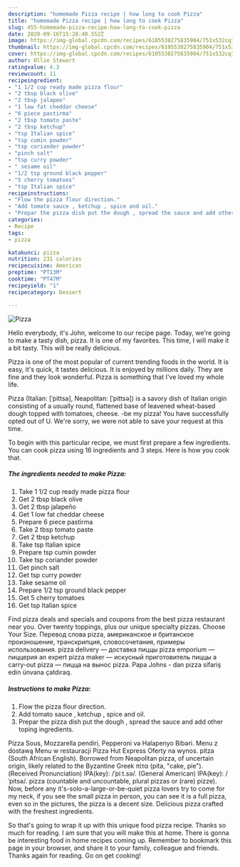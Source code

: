 ```yaml
---
description: "homemade Pizza recipe | how long to cook Pizza"
title: "homemade Pizza recipe | how long to cook Pizza"
slug: 455-homemade-pizza-recipe-how-long-to-cook-pizza
date: 2020-09-16T15:28:40.552Z
image: https://img-global.cpcdn.com/recipes/6105538275835904/751x532cq70/pizza-recipe-main-photo.jpg
thumbnail: https://img-global.cpcdn.com/recipes/6105538275835904/751x532cq70/pizza-recipe-main-photo.jpg
cover: https://img-global.cpcdn.com/recipes/6105538275835904/751x532cq70/pizza-recipe-main-photo.jpg
author: Ollie Stewart
ratingvalue: 4.3
reviewcount: 11
recipeingredient:
- "1 1/2 cup ready made pizza flour"
- "2 tbsp black olive"
- "2 tbsp jalapeo"
- "1 low fat cheddar cheese"
- "6 piece pastirma"
- "2 tbsp tomato paste"
- "2 tbsp ketchup"
- "tsp Italian spice"
- "tsp cumin powder"
- "tsp coriander powder"
- "pinch salt"
- "tsp curry powder"
- " sesame oil"
- "1/2 tsp ground black pepper"
- "5 cherry tomatoes"
- "tsp Italian spice"
recipeinstructions:
- "Flow the pizza flour direction."
- "Add tomato sauce , ketchup , spice and oil."
- "Prepar the pizza dish put the dough , spread the sauce and add other toping  ingredients."
categories:
- Recipe
tags:
- pizza

katakunci: pizza 
nutrition: 231 calories
recipecuisine: American
preptime: "PT13M"
cooktime: "PT47M"
recipeyield: "1"
recipecategory: Dessert

---
```



![Pizza](https://img-global.cpcdn.com/recipes/6105538275835904/751x532cq70/pizza-recipe-main-photo.jpg)

Hello everybody, it's John, welcome to our recipe page. Today, we're going to make a tasty dish, pizza. It is one of my favorites. This time, I will make it a bit tasty. This will be really delicious.

Pizza is one of the most popular of current trending foods in the world. It is easy, it's quick, it tastes delicious. It is enjoyed by millions daily. They are fine and they look wonderful. Pizza is something that I've loved my whole life.

Pizza (Italian: [ˈpittsa], Neapolitan: [ˈpittsə]) is a savory dish of Italian origin consisting of a usually round, flattened base of leavened wheat-based dough topped with tomatoes, cheese. -be my pizza! You have successfully opted out of U. We&#39;re sorry, we were not able to save your request at this time.


To begin with this particular recipe, we must first prepare a few ingredients. You can cook pizza using 16 ingredients and 3 steps. Here is how you cook that.

<!--inarticleads1-->

##### The ingredients needed to make Pizza:

1. Take 1 1/2 cup ready made pizza flour
1. Get 2 tbsp black olive
1. Get 2 tbsp jalapeño
1. Get 1 low fat cheddar cheese
1. Prepare 6 piece pastirma
1. Take 2 tbsp tomato paste
1. Get 2 tbsp ketchup
1. Take tsp Italian spice
1. Prepare tsp cumin powder
1. Take tsp coriander powder
1. Get pinch salt
1. Get tsp curry powder
1. Take  sesame oil
1. Prepare 1/2 tsp ground black pepper
1. Get 5 cherry tomatoes
1. Get tsp Italian spice


Find pizza deals and specials and coupons from the best pizza restaurant near you. Over twenty toppings, plus our unique specialty pizzas. Choose Your Size. Перевод слова pizza, американское и британское произношение, транскрипция, словосочетания, примеры использования. pizza delivery — доставка пиццы pizza emporium — пиццерия an expert pizza maker — искусный приготовитель пиццы a carry-out pizza — пицца на вынос pizza. Papa Johns - dan pizza sifariş edin ünvana çatdıraq. 

<!--inarticleads2-->

##### Instructions to make Pizza:

1. Flow the pizza flour direction.
1. Add tomato sauce , ketchup , spice and oil.
1. Prepar the pizza dish put the dough , spread the sauce and add other toping  ingredients.


Pizza Sous, Mozzarella pendiri, Pepperoni və Halapenyo Bibəri. Menu z dostawą Menu w restauracji Pizza Hut Express Oferty na wynos. pitza (South African English). Borrowed from Neapolitan pizza, of uncertain origin, likely related to the Byzantine Greek πίτα (píta, &#34;cake, pie&#34;). (Received Pronunciation) IPA(key): /ˈpiːt.sə/. (General American) IPA(key): /ˈpitsə/. pizza (countable and uncountable, plural pizzas or (rare) pizze). Now, before any it&#39;s-solo-a-large-or-be-quiet pizza lovers try to come for my neck, if you see the small pizza in person, you can see it is a full pizza, even so in the pictures, the pizza is a decent size. Delicious pizza crafted with the freshest ingredients. 

So that's going to wrap it up with this unique food pizza recipe. Thanks so much for reading. I am sure that you will make this at home. There is gonna be interesting food in home recipes coming up. Remember to bookmark this page in your browser, and share it to your family, colleague and friends. Thanks again for reading. Go on get cooking!
